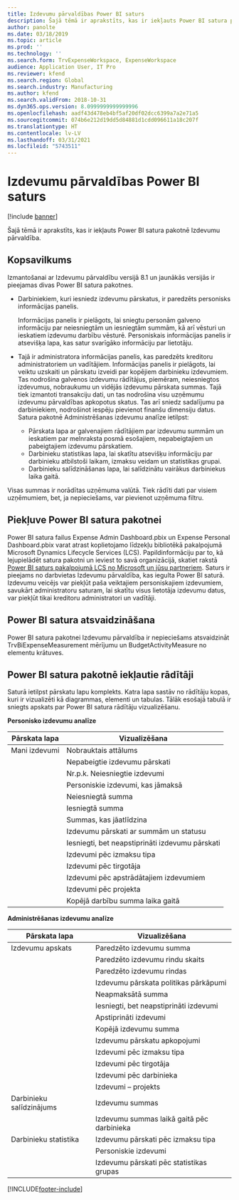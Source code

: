 ```yaml
---
title: Izdevumu pārvaldības Power BI saturs
description: Šajā tēmā ir aprakstīts, kas ir iekļauts Power BI satura pakotnē Izdevumu pārvaldība.
author: panolte
ms.date: 03/18/2019
ms.topic: article
ms.prod: ''
ms.technology: ''
ms.search.form: TrvExpenseWorkspace, ExpenseWorkspace
audience: Application User, IT Pro
ms.reviewer: kfend
ms.search.region: Global
ms.search.industry: Manufacturing
ms.author: kfend
ms.search.validFrom: 2018-10-31
ms.dyn365.ops.version: 8.0999999999999996
ms.openlocfilehash: aadf43d478eb4bf5af20df02dcc6399a7a2e71a5
ms.sourcegitcommit: 074b6e212d19dd5d84881d1cdd096611a18c207f
ms.translationtype: HT
ms.contentlocale: lv-LV
ms.lasthandoff: 03/31/2021
ms.locfileid: "5743511"
---
```

# <a name="expense-management-power-bi-content"></a>Izdevumu pārvaldības Power BI saturs

[!include [banner](../includes/banner.md)]

Šajā tēmā ir aprakstīts, kas ir iekļauts Power BI satura pakotnē Izdevumu pārvaldība. 

## <a name="overview"></a>Kopsavilkums
Izmantošanai ar Izdevumu pārvaldību versijā 8.1 un jaunākās versijās ir pieejamas divas Power BI satura pakotnes. 
- Darbiniekiem, kuri iesniedz izdevumu pārskatus, ir paredzēts personisks informācijas panelis. 

  Informācijas panelis ir pielāgots, lai sniegtu personām galveno informāciju par neiesniegtām un iesniegtām summām, kā arī vēsturi un ieskatiem izdevumu darbību vēsturē. Personiskais informācijas panelis ir atsevišķa lapa, kas satur svarīgāko informāciju par lietotāju.

- Tajā ir administratora informācijas panelis, kas paredzēts kreditoru administratoriem un vadītājiem. Informācijas panelis ir pielāgots, lai veiktu uzskaiti un pārskatu izveidi par kopējiem darbinieku izdevumiem. Tas nodrošina galvenos izdevumu rādītājus, piemēram, neiesniegtos izdevumus, nobraukumu un vidējās izdevumu pārskata summas. Tajā tiek izmantoti transakciju dati, un tas nodrošina visu uzņēmumu izdevumu pārvaldības apkopotus skatus. Tas arī sniedz sadalījumu pa darbiniekiem, nodrošinot iespēju pievienot finanšu dimensiju datus. Satura pakotnē Administrēšanas izdevumu analīze ietilpst: 
  - Pārskata lapa ar galvenajiem rādītājiem par izdevumu summām un ieskatiem par melnraksta posmā esošajiem, nepabeigtajiem un pabeigtajiem izdevumu pārskatiem. 
  - Darbinieku statistikas lapa, lai skatītu atsevišķu informāciju par darbinieku atbilstoši laikam, izmaksu veidam un statistikas grupai. 
  - Darbinieku salīdzināšanas lapa, lai salīdzinātu vairākus darbiniekus laika gaitā. 

Visas summas ir norādītas uzņēmuma valūtā. Tiek rādīti dati par visiem uzņēmumiem, bet, ja nepieciešams, var pievienot uzņēmuma filtru. 

## <a name="accessing-the-power-bi-content"></a>Piekļuve Power BI satura pakotnei
Power BI satura failus Expense Admin Dashboard.pbix un Expense Personal Dashboard.pbix varat atrast koplietojamo līdzekļu bibliotēkā pakalpojumā Microsoft Dynamics Lifecycle Services (LCS). Papildinformāciju par to, kā lejupielādēt satura pakotni un ieviest to savā organizācijā, skatiet rakstā [Power BI saturs pakalpojumā LCS no Microsoft un jūsu partneriem](https://blogs.msdn.microsoft.com/dynamicsaxbi/2016/12/12/power-bi-content-from-microsoft-and-your-partners/).
Saturs ir pieejams no darbvietas Izdevumu pārvaldība, kas iegulta Power BI saturā. Izdevumu veicējs var piekļūt paša veiktajiem personiskajiem izdevumiem, savukārt administratoru saturam, lai skatītu visus lietotāja izdevumu datus, var piekļūt tikai kreditoru administratori un vadītāji.

## <a name="refreshing-the-power-bi-content"></a>Power BI satura atsvaidzināšana
Power BI satura pakotnei Izdevumu pārvaldība ir nepieciešams atsvaidzināt TrvBiExpenseMeasurement mērījumu un BudgetActivityMeasure no elementu krātuves. 

## <a name="metrics-that-are-included-in-the-power-bi-content"></a>Power BI satura pakotnē iekļautie rādītāji
Saturā ietilpst pārskatu lapu komplekts. Katra lapa sastāv no rādītāju kopas, kuri ir vizualizēti kā diagrammas, elementi un tabulas. Tālāk esošajā tabulā ir sniegts apskats par Power BI satura rādītāju vizualizēšanu.

**Personisko izdevumu analīze**

| Pārskata lapa | Vizualizēšana                             |
|-------------|-------------------------------------------|
| Mani izdevumi | Nobrauktais attālums                         |
|             | Nepabeigtie izdevumu pārskati                |
|             | Nr.p.k. Neiesniegtie izdevumi               |
|             | Personiskie izdevumi, kas jāmaksā              |
|             | Neiesniegtā summa                        |
|             | Iesniegtā summa                          |
|             | Summas, kas jāatlīdzina             |
|             | Izdevumu pārskati ar summām un statusu   |
|             | Iesniegti, bet neapstiprināti izdevumu pārskati  |
|             | Izdevumi pēc izmaksu tipa                     |
|             | Izdevumi pēc tirgotāja                      |
|             | Izdevumi pēc apstrādātajiem izdevumiem            |
|             | Izdevumi pēc projekta                       |
|             | Kopējā darbību summa laika gaitā        |

**Administrēšanas izdevumu analīze**

| Pārskata lapa         | Vizualizēšana                           |           
|---------------------|-----------------------------------------|
| Izdevumu apskats    | Paredzēto izdevumu summa                   |
|                     | Paredzēto izdevumu rindu skaits           |
|                     | Paredzēto izdevumu rindas                     |
|                     | Izdevumu pārskata politikas pārkāpumi        |
|                     | Neapmaksātā summa                      |
|                     | Iesniegti, bet neapstiprināti izdevumi       |
|                     | Apstiprināti izdevumi                       |
|                     | Kopējā izdevumu summa                    |
|                     | Izdevumu pārskatu apkopojumi                |
|                     | Izdevumi pēc izmaksu tipa                   |
|                     | Izdevumi pēc tirgotāja                    |
|                     | Izdevumi pēc darbinieka                   |
|                     | Izdevumi – projekts                     |
| Darbinieku salīdzinājums | Izdevumu summas                         |
|                     | Izdevumu summas laikā gaitā pēc darbinieka   |
| Darbinieku statistika | Izdevumu pārskati pēc izmaksu tipa            |
|                     | Personiskie izdevumi                       |
|                     | Izdevumu pārskati pēc statistikas grupas     |


[!INCLUDE[footer-include](../../../includes/footer-banner.md)]